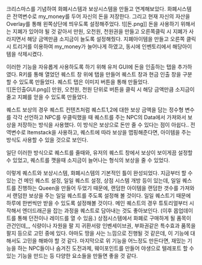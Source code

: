 크리스마스를 기념하여 화폐시스템과 보상시스템을 만들고 연계해보았다.
화폐시스템은 전역변수로 my_money를 두어 자신의 돈을 저장한다.
그리고 현재 자신의 자산을 Overlay를 통해 왼쪽상단에 띄우도록 설정해주었다.
![[돈.png]]
돈을 사용하기 위해서는 지폐가 있어야 될 것 같아서 만원, 오천원, 천원권을 만들고 오른쪽클릭 시 지폐가 사라지면서 해당 금액만큼 소지금이 늘도록 설정해줬다.
지폐아이템을 만들고 오른쪽 클릭 시 트리거를 이용하여 my_money가 늘어나게 하였고, 동시에 인벤토리에서 해당아이템을 삭제시켰다.

이러한 기능을 자유롭게 사용하도록 하기 위해 유저 GUI에 돈을 인출하는 탭을 추가하였다. R키를 통해 열었던 퀘스트 창 위에 탭을 만들어 퀘스트 창과 현금 인출 창을 구분할 수 있도록 만들었다. 퀘스트 탭은 이미지 버튼을 통해 만들었다.  
![[돈인출GUI.png]]
만원, 오천원, 천원 단위로 버튼을 클릭 시 해당 금액만큼 소지금이 줄고 지폐를 얻을 수 있도록 만들었다.

퀘스트 보상의 경우 퀘스트 컨텐츠처럼 퀘스트1,2에 대한 보상 금액을 담는 정수형 변수를 각각 선언하고 NPC를 우클릭했을 때 퀘스트를 주는 NPC의 Data에서 가져와서 보상을 저장하는 방식을 사용했다.
이 방식은 보상으로 돈만 줄 수 있다는 점이 아쉽다.. 전역변수로 Itemstack을 사용하고, 퀘스트에 따라 보상을 맵핑해준다면, 아이템을 주는 방식도 사용할 수 있을 것으로 보인다.

일단 이러한 방식으로 퀘스트를 줄때와, 유저의 퀘스트 창에서 보상이 보이게끔 설정할 수 있었고, 퀘스트를 깻을때 소지금이 늘어나는 형식의 보상을 줄 수 있었다.

이렇게 퀘스트와 보상시스템, 화폐시스템의 기본적인 틀이 완성되었다. 지금부터 할 수 있는 건 메인 퀘스트 설정, 일일 퀘스트 설정, 상점 시스템 개방 등이 있는데, 일일 퀘스트를 진행하는 Queen을 만들어 두었기 때문에, 랜덤한 아이템을 랜덤한 갯수를 가져와서 랜덤한 보상을 주는 일일 퀘스트를 주도록 설정해 볼 것이다. 
일일 퀘스트기 때문에 하루에 한번씩만 받을 수 있도록 설정해볼 것이다.
메인 퀘스트의 경우 튜토리얼부터 시작해서 엔더드래곤을 잡는 과정을 퀘스트로 담아내는 것도 좋아보인다.
(이후 몹업데이트를 통해 던전이나 레이드를 열 수 있음.)
상점시스템에서 화폐로 구매하게 될 품목이 관건인데,,, 식량이나 자원을 팔 지 귀환서랑 인벤세이브권, 부화권같은 특수효과 품목을 팔지 등으로 고민 중에 있다. 아마도 땅을 사는 느낌으로 진행될 것 같은데, 이 기능에 대해서도 고민을 해봐야 할 것 같다.
마지막으로 위 기능을 어느정도 만든다면, 재밌는 기능을 하는 NPC들이나 숨겨진 도전과제, 웨이포인트를 만들어 야생으로 텔레포트 할 수 있는 기능을 만드는 등 다양한 요소들을 만들면 좋을 것 같다.

